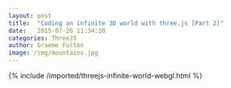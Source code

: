 ```yaml
---
layout: post
title:  "Coding an infinite 3D world with three.js [Part 2]"
date:   2015-07-26 11:34:20
categories: ThreeJS
author: Graeme Fulton
image: /img/mountains.jpg
---
```

{% include /imported/threejs-infinite-world-webgl.html %}
